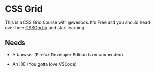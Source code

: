 # CSS Grid

This is a CSS Grid Course with @wesbos. It's Free and you should head over here [CSSGrid.io](https://CSSGrid.io) and start learning.

## Needs

* A browser (Firefox Developer Edition is recommended)

* An IDE (You gotta love VSCode)